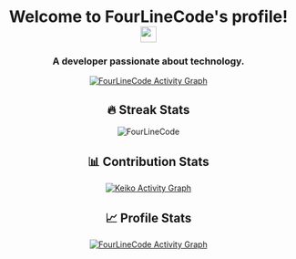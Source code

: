 <h1 align="center">
  Welcome to FourLineCode's profile!
  <img src="https://media.giphy.com/media/hvRJCLFzcasrR4ia7z/giphy.gif" width="28">
</h1>

<h3 align="center">A developer passionate about technology.</h3>

<p align="center">
  <a href="https://github-readme-stats.vercel.app/api/top-langs/?username=FourLineCode&theme=material-palenight&langs_count=6&layout=compact"><img alt="FourLineCode Activity Graph" src="https://github-readme-stats.vercel.app/api/top-langs/?username=FourLineCode&theme=material-palenight&langs_count=6&layout=compact" /></a>
 </p>

<h2 align="center">🔥 Streak Stats</h2>

<p align="center">
  <img src="http://github-readme-streak-stats.herokuapp.com?user=FourLineCode&theme=dracula" alt="FourLineCode" />
</p>

<h2 align="center">📊 Contribution Stats</h2>

<p align="center">
<a href="https://github.com/ashutosh00710/github-readme-activity-graph"><img alt="Keiko Activity Graph" src="https://activity-graph.herokuapp.com/graph?username=FourLineCode&bg_color=1F222E&color=F8D866&line=F85D7F&point=FFFFFF&hide_border=true" /></a>
</p>

<h2 align="center">📈 Profile Stats</h2>

<p align="center">
<a  href="https://github-readme-stats.vercel.app/api?username=FourLineCode&count_private=true&show_icons=true&theme=material-palenight"><img alt="FourLineCode Activity Graph" src="https://github-readme-stats.vercel.app/api?username=FourLineCode&count_private=true&show_icons=true&theme=material-palenight" /></a>
  
</p>
